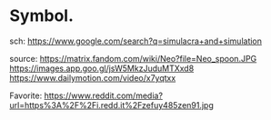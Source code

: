 # Symbol.
sch: https://www.google.com/search?q=simulacra+and+simulation

source: https://matrix.fandom.com/wiki/Neo?file=Neo_spoon.JPG https://images.app.goo.gl/jsW5MkzJuduMTXxd8 https://www.dailymotion.com/video/x7yqtxx

Favorite:
https://www.reddit.com/media?url=https%3A%2F%2Fi.redd.it%2Fzefuy485zen91.jpg
